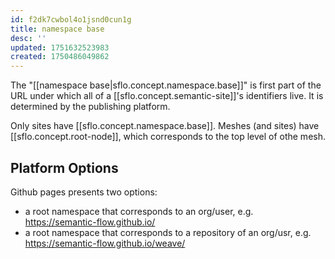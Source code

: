 ```yaml
---
id: f2dk7cwbol4o1jsnd0cun1g
title: namespace base
desc: ''
updated: 1751632523983
created: 1750486049862
---
```



The "[[namespace base|sflo.concept.namespace.base]]" is first part of the URL under which all of a [[sflo.concept.semantic-site]]'s identifiers live. It is determined by the publishing platform.

Only sites have [[sflo.concept.namespace.base]]. Meshes (and sites) have [[sflo.concept.root-node]], which corresponds to the top level of othe mesh.

## Platform Options

Github pages presents two options:

- a root namespace that corresponds to an org/user, e.g. https://semantic-flow.github.io/
- a root namespace that corresponds to a repository of an org/usr, e.g. https://semantic-flow.github.io/weave/
